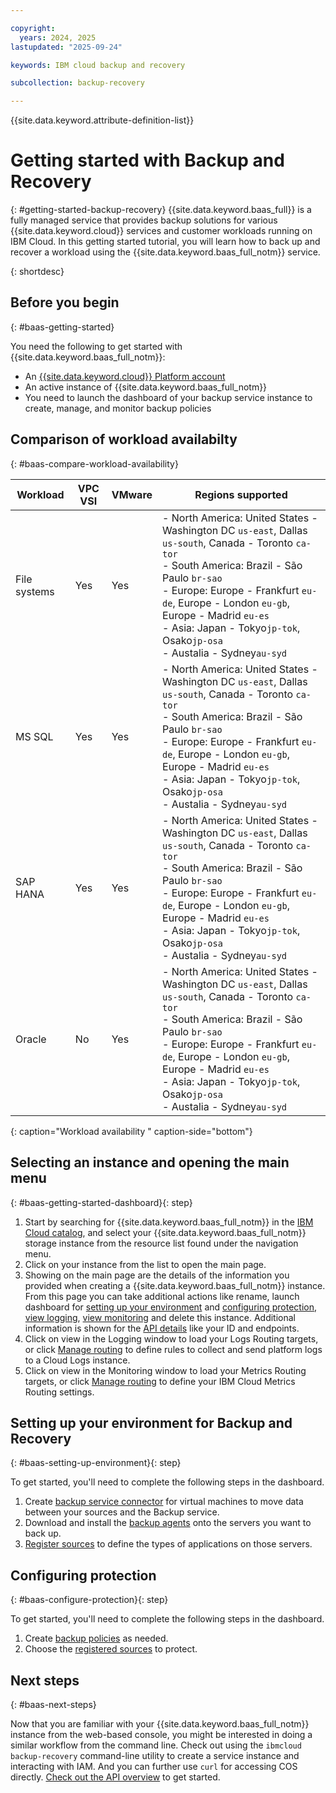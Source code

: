 ```yaml
---

copyright:
  years: 2024, 2025
lastupdated: "2025-09-24"

keywords: IBM cloud backup and recovery

subcollection: backup-recovery

---
```


{{site.data.keyword.attribute-definition-list}}

# Getting started with Backup and Recovery
{: #getting-started-backup-recovery}
{{site.data.keyword.baas_full}} is a fully managed service that provides backup solutions for various {{site.data.keyword.cloud}} services and customer workloads running on IBM Cloud.  In this getting started tutorial, you will learn how to back up and recover a workload using the {{site.data.keyword.baas_full_notm}} service.




{: shortdesc}

## Before you begin
{: #baas-getting-started}

You need the following to get started with {{site.data.keyword.baas_full_notm}}:
- An [{{site.data.keyword.cloud}} Platform account](https://cloud.ibm.com)
- An active instance of {{site.data.keyword.baas_full_notm}} 
- You need to launch the dashboard of your backup service instance to create, manage, and monitor backup policies

## Comparison of workload availabilty
{: #baas-compare-workload-availability}

| Workload | VPC VSI | VMware | Regions supported |
| --- | --- | --- | --- |
| File systems | Yes  | Yes | - North America:  United States - Washington DC `us-east`, Dallas `us-south`, Canada - Toronto `ca-tor`<br> - South America:  Brazil - São Paulo `br-sao`<br> - Europe:  Europe - Frankfurt `eu-de`, Europe - London `eu-gb`, Europe - Madrid `eu-es`<br> - Asia: Japan - Tokyo`jp-tok`, Osako`jp-osa`<br> - Austalia - Sydney`au-syd`|
| MS SQL | Yes  | Yes | - North America:  United States - Washington DC `us-east`, Dallas `us-south`, Canada - Toronto `ca-tor`<br> - South America:  Brazil - São Paulo `br-sao`<br> - Europe:  Europe - Frankfurt `eu-de`, Europe - London `eu-gb`, Europe - Madrid `eu-es`<br> - Asia: Japan - Tokyo`jp-tok`, Osako`jp-osa`<br> - Austalia - Sydney`au-syd` |
| SAP HANA | Yes  | Yes |  - North America:  United States - Washington DC `us-east`, Dallas `us-south`, Canada - Toronto `ca-tor`<br> - South America:  Brazil - São Paulo `br-sao`<br> - Europe:  Europe - Frankfurt `eu-de`, Europe - London `eu-gb`, Europe - Madrid `eu-es`<br> - Asia: Japan - Tokyo`jp-tok`, Osako`jp-osa`<br> - Austalia - Sydney`au-syd` |
| Oracle | No  | Yes |  - North America:  United States - Washington DC `us-east`, Dallas `us-south`, Canada - Toronto `ca-tor`<br> - South America:  Brazil - São Paulo `br-sao`<br> - Europe:  Europe - Frankfurt `eu-de`, Europe - London `eu-gb`, Europe - Madrid `eu-es`<br> - Asia: Japan - Tokyo`jp-tok`, Osako`jp-osa`<br> - Austalia - Sydney`au-syd` |
{: caption="Workload availability " caption-side="bottom"}

## Selecting an instance and opening the main menu
{: #baas-getting-started-dashboard}{: step}

1. Start by searching for {{site.data.keyword.baas_full_notm}} in the [IBM Cloud catalog](https://cloud.ibm.com/catalog#highlights), and select your {{site.data.keyword.baas_full_notm}} storage instance from the resource list found under the navigation menu.
2. Click on your instance from the list to open the main page.
3. Showing on the main page are the details of the information you provided when creating a {{site.data.keyword.baas_full_notm}} instance.  From this page you can take additional actions like rename, launch dashboard for [setting up your environment](#baas-setting-up-environment) and [configuring protection](#baas-configure-protection), [view logging](/docs/cloud-logs?topic=cloud-logs-getting-started), [view monitoring](/docs/monitoring?topic=monitoring-getting-started#getting-started) and delete this instance.  Additional information is shown for the [API details](/docs/backup-recovery?topic=backup-recovery-compatibility-api) like your ID and endpoints.
4. Click on view in the Logging window to load your Logs Routing targets, or click [Manage routing](cloud.ibm.com/observability/logs-routing/targets) to define rules to collect and send platform logs to a Cloud Logs instance.
5. Click on view in the Monitoring window to load your Metrics Routing targets, or click [Manage routing](cloud.ibm.com/observability/metrics-routing/routes) to define your IBM Cloud Metrics Routing settings.


## Setting up your environment for Backup and Recovery
{: #baas-setting-up-environment}{: step}

To get started, you'll need to complete the following steps in the dashboard.

1. Create [backup service connector](/docs/backup-recovery?topic=backup-recovery-deploy_data_source_connector) for virtual machines to move data between your sources and the Backup service.
2. Download and install the [backup agents](/docs/backup-recovery?topic=backup-recovery-agent-download-install) onto the servers you want to back up.
3. [Register sources](/docs/backup-recovery?topic=backup-recovery-source-registration-tutorial) to define the types of applications on those servers.


## Configuring protection
{: #baas-configure-protection}{: step}

To get started, you'll need to complete the following steps in the dashboard.

1. Create [backup policies](/docs/backup-recovery?group=policies-and-protection-groups) as needed.
2. Choose the [registered sources](/docs/backup-recovery?topic=backup-recovery-source-registration-tutorial) to protect.

## Next steps
{: #baas-next-steps}

Now that you are familiar with your {{site.data.keyword.baas_full_notm}} instance from the web-based console, you might be interested in doing a similar workflow from the command line. Check out using the `ibmcloud backup-recovery` command-line utility to create a service instance and interacting with IAM. And you can further use `curl` for accessing COS directly. [Check out the API overview](/docs/backup-recovery?topic=backup-recovery-compatibility-api) to get started.
